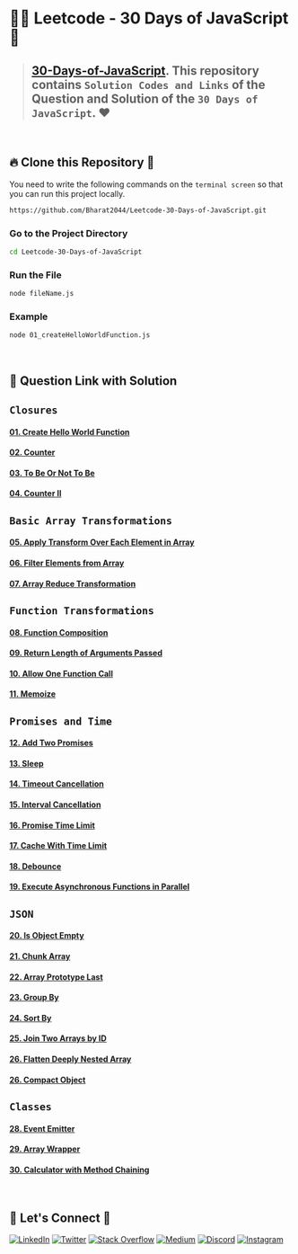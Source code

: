 # 🧑‍💻 **Leetcode - 30 Days of JavaScript** 🎯
> ## [30-Days-of-JavaScript](https://leetcode.com/studyplan/30-days-of-javascript/). This repository contains `Solution Codes and Links` of the Question and Solution of the `30 Days of JavaScript`. ❤️

<br/>

## 🔥 **Clone this Repository** 💫
You need to write the following commands on the `terminal screen` so that you can run this project locally.

```bash
https://github.com/Bharat2044/Leetcode-30-Days-of-JavaScript.git
```

### Go to the Project Directory
```sh
cd Leetcode-30-Days-of-JavaScript
```

### Run the File
```sh
node fileName.js
```

### Example
```sh
node 01_createHelloWorldFunction.js
```
<br/>

## 🔗 **Question Link with Solution**
## `Closures`
#### [01. Create Hello World Function](./01_createHelloWorldFunction.js)
#### [02. Counter](./02_counter.js)
#### [03. To Be Or Not To Be](./03_toBeOrNotToBe.js)
#### [04. Counter II](./04_counter2.js)

## `Basic Array Transformations`
#### [05. Apply Transform Over Each Element in Array](./05_applyTransformOverEachElementInArray.js)
#### [06. Filter Elements from Array](./06_filterElementsFromArray.js)
#### [07. Array Reduce Transformation](./07_arrayReduceTransformation.js)

## `Function Transformations`
#### [08. Function Composition](./08_functionComposition.js)
#### [09. Return Length of Arguments Passed](./09_returnLengthOfArgumentsPassed.js)
#### [10. Allow One Function Call](./10_allowOneFunctionCall.js)
#### [11. Memoize](./11_memoize.js)

## `Promises and Time`
#### [12. Add Two Promises](./12_addTwoPromises.js)
#### [13. Sleep](./13_sleep.js)
#### [14. Timeout Cancellation](./14_timeoutCancellation.js)
#### [15. Interval Cancellation](./15_intervalCancellation.js)
#### [16. Promise Time Limit](./16_promiseTimeLimit.js)
#### [17. Cache With Time Limit](./17_cacheWithTimeLimit.js)
#### [18. Debounce](./18_debounce.js)
#### [19. Execute Asynchronous Functions in Parallel](./19_executeAsynchronousFunctionsInParallel.js)

## `JSON`
#### [20. Is Object Empty](./20_isObjectEmpty.js)
#### [21. Chunk Array](./21_chunkArray.js)
#### [22. Array Prototype Last](./22_arrayPrototypeLast.js)
#### [23. Group By](./23_groupBy.js)
#### [24. Sort By](./24_sortBy.js)
#### [25. Join Two Arrays by ID](.25_joinTwoArraysById.js)
#### [26. Flatten Deeply Nested Array](./26_flattenDeeplyNestedArray.js)
#### [26. Compact Object](./27_compactObject.js)

## `Classes`
#### [28. Event Emitter](./28_eventEmitter.js)
#### [29. Array Wrapper](./29_arrayWrapper.js)
#### [30. Calculator with Method Chaining](./30_calculatorWithMethodChaining.js)


<br />

## 🔗 **Let's Connect** 🤝
[![LinkedIn](https://img.shields.io/badge/LinkedIn-%230077B5.svg?logo=linkedin&logoColor=white)](https://www.linkedin.com/in/bharat2044/)
[![Twitter](https://img.shields.io/badge/Twitter-%231DA1F2.svg?logo=Twitter&logoColor=white)](https://twitter.com/bharat__2044) 
[![Stack Overflow](https://img.shields.io/badge/-Stackoverflow-FE7A16?logo=stack-overflow&logoColor=white)](https://stackoverflow.com/users/21453213/bharat2044)
<a href='https://medium.com/@Bharat2044' target="_blank"><img alt='Medium' src='https://img.shields.io/badge/Medium-100000?style=plastic&logo=Medium&logoColor=000000&labelColor=475AC7&color=475AC7'/></a>
[![Discord](https://img.shields.io/badge/Discord-%237289DA.svg?logo=discord&logoColor=white)](https://discordapp.com/users/1202345957216231446) 
[![Instagram](https://img.shields.io/badge/Instagram-%23E4405F.svg?logo=Instagram&logoColor=white)](https://www.instagram.com/bharat__2044) 
